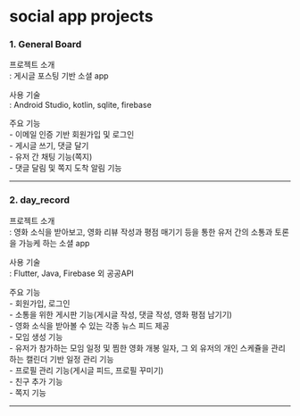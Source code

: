 # social app projects
### 1. General Board 
<p>프로젝트 소개<br>
: 게시글 포스팅 기반 소셜 app </p>

<p>사용 기술<br>
: Android Studio, kotlin, sqlite, firebase
</p>

<p>주요 기능 <br> 
- 이메일 인증 기반 회원가입 및 로그인<br>
- 게시글 쓰기, 댓글 달기<br>
- 유저 간 채팅 기능(쪽지)<br>
- 댓글 달림 및 쪽지 도착 알림 기능<br>
</p>

<hr>

### 2. day_record
<p>프로젝트 소개<br>
: 영화 소식을 받아보고, 영화 리뷰 작성과 평점 매기기 등을 통한 유저 간의 소통과 토론을 가능케 하는 소셜 app </p>

<p>사용 기술<br>
: Flutter, Java, Firebase 외 공공API
</p>

<p>주요 기능 <br> 
  - 회원가입, 로그인<br>
  - 소통을 위한 게시판 기능(게시글 작성, 댓글 작성, 영화 평점 남기기)<br>
  - 영화 소식을 받아볼 수 있는 각종 뉴스 피드 제공<br>
  - 모임 생성 기능<br>
  - 유저가 참가하는 모임 일정 및 찜한 영화 개봉 일자, 그 외 유저의 개인 스케쥴을 관리하는 캘린더 기반 일정 관리 기능<br>
  - 프로필 관리 기능(게시글 피드, 프로필 꾸미기)<br>
  - 친구 추가 기능<br>
  - 쪽지 기능<br>
</p>
<hr>
